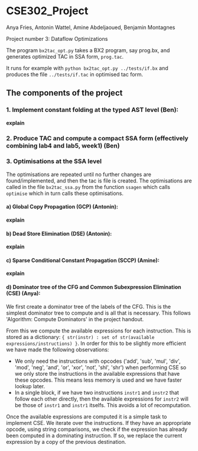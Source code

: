 # CSE302_Project

Anya Fries, Antonin Wattel, Amine Abdeljaoued, Benjamin Montagnes

Project number 3: Dataflow Optimizations

The program `bx2tac_opt.py` takes a BX2 program, say prog.bx, and generates optimized TAC
in SSA form, `prog.tac`. 

It runs for example with `python bx2tac_opt.py ../tests/if.bx` and produces the file `../tests/if.tac` in optimised tac form.

## The components of the project
### 1. Implement constant folding at the typed AST level (Ben): 
**explain**
### 2. Produce TAC and compute a compact SSA form (effectively combining lab4 and lab5, week1) (Ben)
### 3. Optimisations at the SSA level
The optimisations are repeated until no further changes are found/implemented, and then the tac is file is created. The optimisations are called in the file `bx2tac_ssa.py` from the function `ssagen` which calls `optimise` which in turn calls these optimisations. 
#### a) Global Copy Propagation (GCP) (Antonin): 
**explain**
#### b) Dead Store Elimination (DSE) (Antonin): 
**explain**
#### c) Sparse Conditional Constant Propagation (SCCP) (Amine): 
**explain**
#### d) Dominator tree of the CFG and Common Subexpression Elimination (CSE) (Anya): 
We first create a dominator tree of the labels of the CFG. This is the simplest dominator tree to compute and is all that is necessary. This follows 'Algorithm: Compute Dominators' in the project handout. 

From this we compute the available expressions for each instruction. This is stored as a dictionary: `{ str(instr) : set of str(available expressions/instructions) }`. In order for this to be slightly more efficient we have made the following observations: 
* We only need the instructions with opcodes ('add', 'sub', 'mul', 'div', 'mod', 'neg', 'and', 'or', 'xor', 'not', 'shl', 'shr') when performing CSE so we only store the instructions in the available expressions that have these opcodes. This means less memory is used and we have faster lookup later.
* In a single block, if we have two instructions `instr1` and `instr2` that follow each other directly, then the available expressions for `instr2` will be those of `instr1` and `instr1` itselfs. This avoids a lot of recomputation.

Once the available expressions are computed it is a simple task to implement CSE. We iterate over the instructions. If they have an appropriate opcode, using string comparisons, we check if the expression has already been computed in a dominating instruction. If so, we replace the current expression by a copy of the previous destination.


